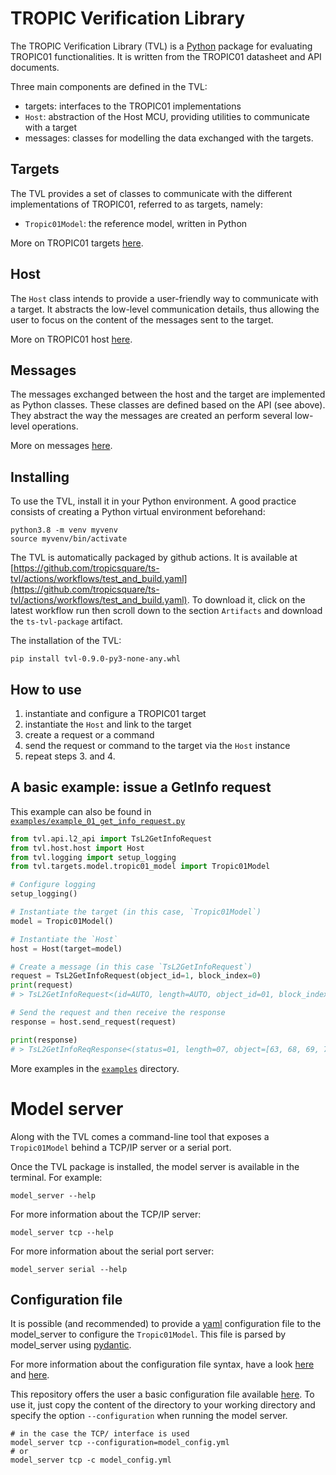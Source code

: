 # TROPIC Verification Library

The TROPIC Verification Library (TVL) is a [Python](https://www.python.org/)
package for evaluating TROPIC01 functionalities.
It is written from the TROPIC01 datasheet and API documents.

Three main components are defined in the TVL:
- targets: interfaces to the TROPIC01 implementations
- `Host`: abstraction of the Host MCU, providing utilities to communicate with a target
- messages: classes for modelling the data exchanged with the targets.

## Targets
The TVL provides a set of classes to communicate with the different implementations
of TROPIC01, referred to as targets, namely:

- `Tropic01Model`: the reference model, written in Python

More on TROPIC01 targets [here](./tvl/targets/README.md).

## Host
The `Host` class intends to provide a user-friendly way to communicate with a
target. It abstracts the low-level communication details, thus allowing the user
to focus on the content of the messages sent to the target.

More on TROPIC01 host [here](./tvl/host/README.md).

## Messages
The messages exchanged between the host and the target are implemented as Python
classes. These classes are defined based on the API (see above).
They abstract the way the messages are created an perform several low-level
operations.

More on messages [here](./tvl/messages/README.md).

## Installing

To use the TVL, install it in your Python environment.
A good practice consists of creating a Python virtual environment beforehand:

```shell
python3.8 -m venv myvenv
source myvenv/bin/activate
```

The TVL is automatically packaged by github actions. It is available at
[https://github.com/tropicsquare/ts-tvl/actions/workflows/test_and_build.yaml](https://github.com/tropicsquare/ts-tvl/actions/workflows/test_and_build.yaml).
To download it, click on the latest workflow run then scroll down
to the section `Artifacts` and download the `ts-tvl-package` artifact.

The installation of the TVL:

```shell
pip install tvl-0.9.0-py3-none-any.whl
```

## How to use

1. instantiate and configure a TROPIC01 target
2. instantiate the `Host` and link to the target
3. create a request or a command
4. send the request or command to the target via the `Host` instance
5. repeat steps 3. and 4.

## A basic example: issue a GetInfo request

This example can also be found in
[`examples/example_01_get_info_request.py`](examples/example_01_get_info_request.py)

```python
from tvl.api.l2_api import TsL2GetInfoRequest
from tvl.host.host import Host
from tvl.logging import setup_logging
from tvl.targets.model.tropic01_model import Tropic01Model

# Configure logging
setup_logging()

# Instantiate the target (in this case, `Tropic01Model`)
model = Tropic01Model()

# Instantiate the `Host`
host = Host(target=model)

# Create a message (in this case `TsL2GetInfoRequest`)
request = TsL2GetInfoRequest(object_id=1, block_index=0)
print(request)
# > TsL2GetInfoRequest<(id=AUTO, length=AUTO, object_id=01, block_index=00, crc=AUTO)

# Send the request and then receive the response
response = host.send_request(request)

print(response)
# > TsL2GetInfoReqResponse<(status=01, length=07, object=[63, 68, 69, 70, 5f, 69, 64], crc=f253)
```

More examples in the [`examples`](examples/) directory.

# Model server

Along with the TVL comes a command-line tool that exposes a `Tropic01Model`
behind a TCP/IP server or a serial port.

Once the TVL package is installed, the model server is available in the terminal.
For example:

```shell
model_server --help
```

For more information about the TCP/IP server:

```shell
model_server tcp --help
```

For more information about the serial port server:

```shell
model_server serial --help
```

## Configuration file

It is possible (and recommended) to provide a [yaml](https://yaml.org/)
configuration file to the model_server to configure the `Tropic01Model`.
This file is parsed by model_server using
[pydantic](https://pypi.org/project/pydantic/1.10.13/).

For more information about the configuration file syntax, have a look
[here](tvl/server/configuration.py) and [here](tvl/configuration_file_model.py).

This repository offers the user a basic configuration file available
[here](tvl/server/model_config/).
To use it, just copy the content of the directory to your working directory and
specify the option `--configuration` when running the model server.

```shell
# in the case the TCP/ interface is used
model_server tcp --configuration=model_config.yml
# or
model_server tcp -c model_config.yml
```